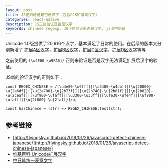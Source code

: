 ```yaml
---
layout: post
title: JS正则验证是否是汉字（包含CJK扩展类汉字）
categories: react-native
description: JS正则验证是否是汉字
keywords: chinese regexp, JS正则验证是否是汉字, js汉字验证
---
```


Unicode 1.0版提供了20,916个汉字，基本满足了日常的使用。在后续的版本又分别新增了 [扩展A区汉字](https://zh.wikipedia.org/wiki/%E4%B8%AD%E6%97%A5%E9%9F%93%E7%B5%B1%E4%B8%80%E8%A1%A8%E6%84%8F%E6%96%87%E5%AD%97%E6%93%B4%E5%B1%95%E5%8D%80A)，[扩展B区汉字](https://zh.wikipedia.org/wiki/%E4%B8%AD%E6%97%A5%E9%9F%93%E7%B5%B1%E4%B8%80%E8%A1%A8%E6%84%8F%E6%96%87%E5%AD%97%E6%93%B4%E5%B1%95%E5%8D%80B)，[扩展C区汉字](https://zh.wikipedia.org/wiki/%E4%B8%AD%E6%97%A5%E9%9F%93%E7%B5%B1%E4%B8%80%E8%A1%A8%E6%84%8F%E6%96%87%E5%AD%97%E6%93%B4%E5%B1%95%E5%8D%80C)，[扩展D区汉字](https://zh.wikipedia.org/wiki/%E4%B8%AD%E6%97%A5%E9%9F%93%E7%B5%B1%E4%B8%80%E8%A1%A8%E6%84%8F%E6%96%87%E5%AD%97%E6%93%B4%E5%B1%95%E5%8D%80D)等等

之前使用的 `[\u4E00-\u9FA5]/` 正则来验证是否是汉字无法满足扩展后汉字的验证。

JS新的验证汉字的正则如下：

```
const REGEX_CHINESE = /[\u4e00-\u9fff]|[\u3400-\u4dbf]|[\u{20000}-\u{2a6df}]|[\u{2a700}-\u{2b73f}]|[\u{2b740}-\u{2b81f}]|[\u{2b820}-\u{2ceaf}]|[\uf900-\ufaff]|[\u3300-\u33ff]|[\ufe30-\ufe4f]|[\uf900-\ufaff]|[\u{2f800}-\u{2fa1f}]/u;

const hasChinese = (str) => REGEX_CHINESE.test(str);
```

## 参考链接

- [http://flyingsky.github.io/2018/01/26/javascript-detect-chinese-japanese/](http://flyingsky.github.io/2018/01/26/javascript-detect-chinese-japanese/)
- [维基百科:Unicode扩展汉字](https://zh.wikipedia.org/wiki/Wikipedia:Unicode%E6%89%A9%E5%B1%95%E6%B1%89%E5%AD%97)
- [中日韩统一表意文字](https://www.wikiwand.com/zh-cn/%E4%B8%AD%E6%97%A5%E9%9F%93%E7%B5%B1%E4%B8%80%E8%A1%A8%E6%84%8F%E6%96%87%E5%AD%97#)